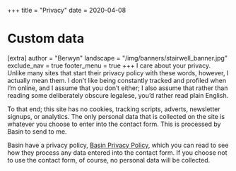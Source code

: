 +++
title = "Privacy"
date = 2020-04-08

# Custom data
[extra]
author = "Berwyn"
landscape = "/img/banners/stairwell_banner.jpg"
exclude_nav = true
footer_menu = true
+++
I care about your privacy. Unlike many sites that start their privacy policy with these words, however, I actually mean them. I don’t like being constantly tracked and profiled when I’m online, and I assume that you don’t either; I also assume that rather than reading some deliberately obscure legalese, you’d rather read plain English.

To that end; this site has no cookies, tracking scripts, adverts, newsletter signups, or analytics. The only personal data that is collected on the site is whatever you choose to enter into the contact form. This is processed by Basin to send to me.

Basin have a privacy policy, [Basin Privacy Policy](https://usebasin.com/privacy), which you can read to see how they process any data entered into the contact form. If you choose not to use the contact form, of course, no personal data will be collected.